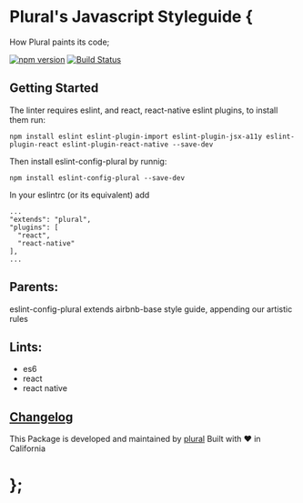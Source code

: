 # Plural's Javascript Styleguide {
  How Plural paints its code;

[![npm version](https://badge.fury.io/js/eslint-config-plural.svg)](https://badge.fury.io/js/eslint-config-plural) [![Build Status](https://travis-ci.org/pluralcom/eslint-config-plural.svg?branch=master)](https://travis-ci.org/pluralcom/eslint-config-plural)

## Getting Started

The linter requires eslint, and react, react-native eslint plugins, to install them run:
```
npm install eslint eslint-plugin-import eslint-plugin-jsx-a11y eslint-plugin-react eslint-plugin-react-native --save-dev
```

Then install eslint-config-plural by runnig:
```
npm install eslint-config-plural --save-dev
```

In your eslintrc (or its equivalent) add
```
...
"extends": "plural",
"plugins": [
  "react",
  "react-native"
],
...
```


## Parents:
  eslint-config-plural extends airbnb-base style guide, appending our artistic rules


## Lints:
  - es6
  - react
  - react native

## [Changelog](https://github.com/pluralcom/eslint-config-plural/releases)


This Package is developed and maintained by [plural](https://plural.com)
Built with ❤️ in California

# };
